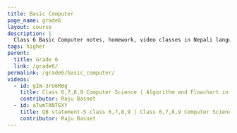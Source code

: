 ```yaml
---
title: Basic Computer
page_name: grade6
layout: course
description: |
  Class 6 Basic Computer notes, homework, video classes in Nepali language
tags: higher
parent:
  title: Grade 6
  link: /grade6/
permalink: /grade6/basic_computer/
videos:
  - id: gIW-3rU6M0g
    title: Class 6,7,8,9 Computer Science | Algorithm and Flowchart in Nepali Language
    contributor: Raju Basnet
  - id: aTwmTANTGXY
    title: QB statement-5 class 6,7,8,9 | Class 6,7,8,9 Computer Science Notes, Exam Solution in Nepali
    contributor: Raju Basnet
---
```

